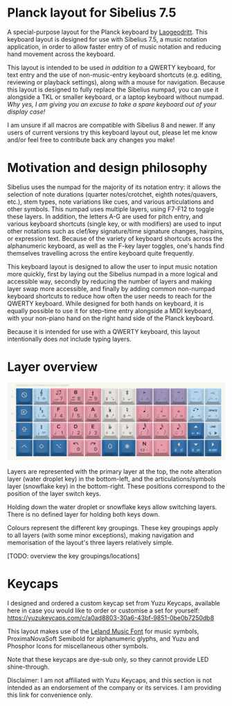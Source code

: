 # Planck layout for Sibelius 7.5

A special-purpose layout for the Planck keyboard by [Laogeodritt](https://github.com/laogeodritt). This keyboard layout is designed for use with Sibelius 7.5, a music notation application, in order to allow faster entry of of music notation and reducing hand movement across the keyboard.

This layout is intended to be used *in addition to* a QWERTY keyboard, for text entry and the use of non-music-entry keyboard shortcuts (e.g. editing, reviewing or playback settings), along with a mouse for navigation. Because this layout is designed to fully replace the Sibelius numpad, you can use it alongside a TKL or smaller keyboard, or a laptop keyboard without numpad. *Why yes, I am giving you an excuse to take a spare keyboard out of your display case!*

I am unsure if all macros are compatible with Sibelius 8 and newer. If any users of current versions try this keyboard layout out, please let me know and/or feel free to contribute back any  changes you make!

# Motivation and design philosophy

Sibelius uses the numpad for the majority of its notation entry: it allows the selection of note durations (quarter notes/crotchet, eighth notes/quavers, etc.), stem types, note variations like cues, and various articulations and other symbols. This numpad uses multiple layers, using F7-F12 to toggle these layers. In addition, the letters A-G are used for pitch entry, and various keyboard shortcuts (single key, or with modifiers) are used to input other notations such as clef/key signature/time signature changes, hairpins, or expression text. Because of the variety of keyboard shortcuts across the alphanumeric keyboard, as well as the F-key layer toggles, one's hands find themselves travelling across the entire keyboard quite frequently.

This keyboard layout is designed to allow the user to input music notation more quickly, first by laying out the Sibelius numpad in a more logical and accessible way, secondly by reducing the number of layers and making layer swap more accessible, and finally by adding common non-numpad keyboard shortcuts to reduce how often the user needs to reach for the QWERTY keyboard. While designed for both hands on keyboard, it is equally possible to use it for step-time entry alongside a MIDI keyboard, with your non-piano hand on the right hand side of the Planck keyboard.

Because it is intended for use with a QWERTY keyboard, this layout intentionally does *not* include typing layers.

# Layer overview

![Diagram of the Arenthil Sibelius keyboard layout](arenthil_sibelius.png)

Layers are represented with the primary layer at the top, the note alteration layer (water droplet key) in the bottom-left, and the articulations/symbols layer (snowflake key) in the bottom-right. These positions correspond to the position of the layer switch keys.

Holding down the water droplet or snowflake keys allow switching layers. There is no defined layer for holding both keys down.

Colours represent the different key groupings. These key groupings apply to all layers (with some minor exceptions), making navigation and memorisation of the layout's three layers relatively simple.

[TODO: overview the key groupings/locations]

# Keycaps

I designed and ordered a custom keycap set from Yuzu Keycaps, available here in case you would like to order or customise a set for yourself: https://yuzukeycaps.com/c/a0ad8803-30a6-43bf-9851-0be0b7250db8

This layout makes use of the [Leland Music Font](https://github.com/MuseScoreFonts/Leland) for music symbols, ProximaNovaSoft Semibold for alphanumeric glyphs, and Yuzu and Phosphor Icons for miscellaneous other symbols.

Note that these keycaps are dye-sub only, so they cannot provide LED shine-through.

Disclaimer: I am not affiliated with Yuzu Keycaps, and this section is not intended as an endorsement of the company or its services. I am providing this link for convenience only.
